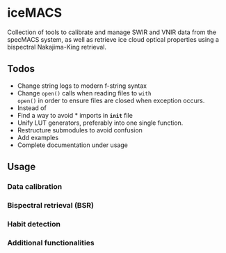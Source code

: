 # iceMACS
Collection of tools to calibrate and manage SWIR and VNIR data from the specMACS system, as well as retrieve ice cloud optical properties using a bispectral Nakajima-King retrieval. 

## Todos
* Change string logs to modern f-string syntax
* Change <code>open()</code> calls when reading files to <code>with open()</code> in order to ensure files are closed when exception occurs.
* Instead of 
* Find a way to avoid * imports in <code>__init__</code> file
* Unify LUT generators, preferably into one single function.
* Restructure submodules to avoid confusion
* Add examples
* Complete documentation under usage

## Usage

### Data calibration

### Bispectral retrieval (BSR)

### Habit detection

### Additional functionalities
